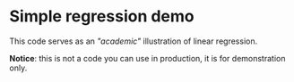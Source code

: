 # Simple regression demo

This code serves as an _"academic"_ illustration of linear regression.

**Notice**: this is not a code you can use in production, it is for demonstration only.
